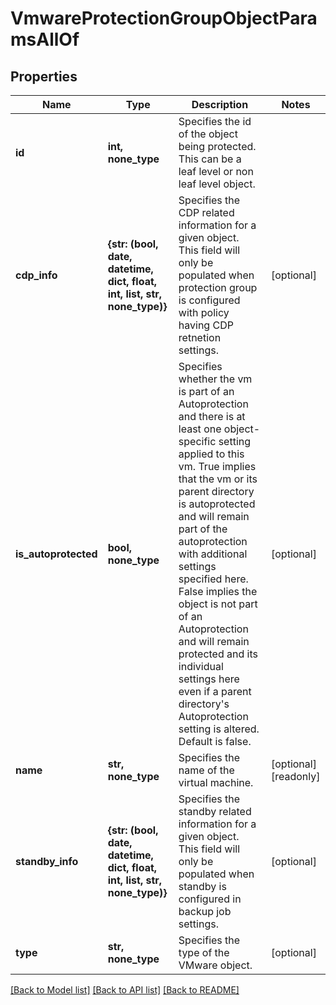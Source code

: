 # VmwareProtectionGroupObjectParamsAllOf


## Properties
Name | Type | Description | Notes
------------ | ------------- | ------------- | -------------
**id** | **int, none_type** | Specifies the id of the object being protected. This can be a leaf level or non leaf level object. | 
**cdp_info** | **{str: (bool, date, datetime, dict, float, int, list, str, none_type)}** | Specifies the CDP related information for a given object. This field will only be populated when protection group is configured with policy having CDP retnetion settings. | [optional] 
**is_autoprotected** | **bool, none_type** | Specifies whether the vm is part of an Autoprotection and there is at least one object-specific setting applied to this vm. True implies that the vm or its parent directory is autoprotected and will remain part of the autoprotection with additional settings specified here. False implies the object is not part of an Autoprotection and will remain protected and its individual settings here even if a parent directory&#39;s Autoprotection setting is altered. Default is false. | [optional] 
**name** | **str, none_type** | Specifies the name of the virtual machine. | [optional] [readonly] 
**standby_info** | **{str: (bool, date, datetime, dict, float, int, list, str, none_type)}** | Specifies the standby related information for a given object. This field will only be populated when standby is configured in backup job settings. | [optional] 
**type** | **str, none_type** | Specifies the type of the VMware object. | [optional] 

[[Back to Model list]](../README.md#documentation-for-models) [[Back to API list]](../README.md#documentation-for-api-endpoints) [[Back to README]](../README.md)


